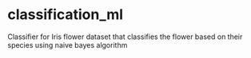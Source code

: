 # classification_ml

Classifier for Iris flower dataset that classifies the flower based on their species using naive bayes algorithm
